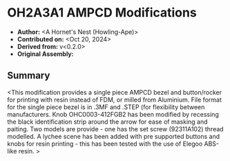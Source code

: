 # OH2A3A1 AMPCD Modifications
- **Author:** <A Hornet's Nest (Howling-Ape)>
- **Contributed on:** <Oct 20, 2024>
- **Derived from:** v<0.2.0>
- **Original Assembly:** <OH2A3A1>

## Summary
<This modification provides a single piece AMPCD bezel and button/rocker for printing with resin instead of FDM, or milled from Aluminium. 
File format for the single piece bezel is in .3MF and .STEP (for flexibility between manufacturers. 
Knob OHC0003-412FGB2 has been modified by recessing the black identification strip around the arrow for ease of masking and paiting. Two models are provide - one has the set screw (92311A102) thread modelled. 
A lychee scene has been added with pre supported buttons and knobs for resin printing - this has been tested with the use of Elegoo ABS-like resin. >

